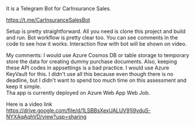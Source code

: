 It is a Telegram Bot for CarInsurance Sales.

https://t.me/CarInsuranceSalesBot

Setup is pretty straightforward. All you need is clone this project and build and run. 
Bot workflow is pretty clear too. You can see comments in the code to see how it works.
Interaction flow with bot will be shown on video.

My comments: I would use Azure Cosmos DB or table storage to temporary store the data for creating dummy purchase documents. Also, keeping these API codes in appsettings is a bad practice. I would use Azure KeyVault for this. 
I didn't use all this because even though there is no deadline, but I didn't want to spend too much time on this assessment and keep it simple.  
Tha app is currently deployed on Azure Web App Web Job.

Here is a video link https://drive.google.com/file/d/1LSBBsXexUALUV91i9yduS-NYXAqAqhVD/view?usp=sharing
